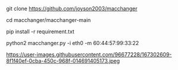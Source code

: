 git clone https://github.com/joyson2003/macchanger

cd macchanger/macchanger-main

pip install -r requirement.txt

python2 macchanger.py -i eth0 -m 60:44:57:99:33:22


https://user-images.githubusercontent.com/96677228/167302609-8f1f40ef-0cba-450c-968f-014691405173.jpeg

